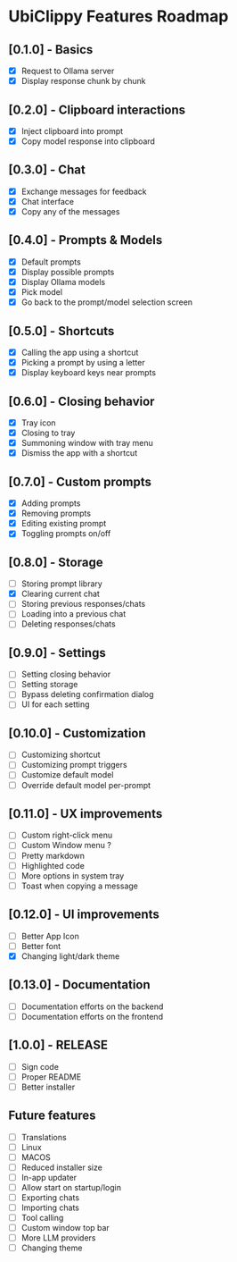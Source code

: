 # UbiClippy Features Roadmap

## [0.1.0] - Basics

- [x] Request to Ollama server
- [x] Display response chunk by chunk

## [0.2.0] - Clipboard interactions

- [x] Inject clipboard into prompt
- [x] Copy model response into clipboard

## [0.3.0] - Chat

- [x] Exchange messages for feedback
- [x] Chat interface
- [x] Copy any of the messages

## [0.4.0] - Prompts & Models

- [x] Default prompts
- [x] Display possible prompts
- [x] Display Ollama models
- [x] Pick model
- [x] Go back to the prompt/model selection screen

## [0.5.0] - Shortcuts

- [x] Calling the app using a shortcut
- [x] Picking a prompt by using a letter
- [x] Display keyboard keys near prompts

## [0.6.0] - Closing behavior

- [x] Tray icon
- [x] Closing to tray
- [x] Summoning window with tray menu
- [x] Dismiss the app with a shortcut

## [0.7.0] - Custom prompts

- [x] Adding prompts
- [x] Removing prompts
- [x] Editing existing prompt
- [x] Toggling prompts on/off

## [0.8.0] - Storage

- [ ] Storing prompt library
- [x] Clearing current chat
- [ ] Storing previous responses/chats
- [ ] Loading into a previous chat
- [ ] Deleting responses/chats

## [0.9.0] - Settings

- [ ] Setting closing behavior
- [ ] Setting storage
- [ ] Bypass deleting confirmation dialog
- [ ] UI for each setting

## [0.10.0] - Customization

- [ ] Customizing shortcut
- [ ] Customizing prompt triggers
- [ ] Customize default model
- [ ] Override default model per-prompt

## [0.11.0] - UX improvements

- [ ] Custom right-click menu
- [ ] Custom Window menu ?
- [ ] Pretty markdown
- [ ] Highlighted code
- [ ] More options in system tray
- [ ] Toast when copying a message

## [0.12.0] - UI improvements

- [ ] Better App Icon
- [ ] Better font
- [x] Changing light/dark theme

## [0.13.0] - Documentation

- [ ] Documentation efforts on the backend
- [ ] Documentation efforts on the frontend

## [1.0.0] - RELEASE

- [ ] Sign code
- [ ] Proper README
- [ ] Better installer

## Future features

- [ ] Translations
- [ ] Linux
- [ ] MACOS
- [ ] Reduced installer size
- [ ] In-app updater
- [ ] Allow start on startup/login
- [ ] Exporting chats
- [ ] Importing chats
- [ ] Tool calling
- [ ] Custom window top bar
- [ ] More LLM providers
- [ ] Changing theme
